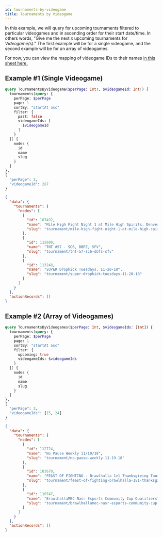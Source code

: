 ```yaml
---
id: tournaments-by-videogame
title: Tournaments by Videogame
---
```


In this example, we will query for upcoming tournaments filtered to particular videogames and in ascending order for their start date/time.
In others words, "Give me the next *x* upcoming tournaments for *Videogame(s)*."
The first example will be for a single videogame,
and the second example will be for an array of videogames.

For now, you can view the mapping of videogame IDs to their names <a href="https://docs.google.com/spreadsheets/d/1Iq-gueeLYeoVbf1oxVzh5942rX9RG8E6Wxn-yhSbvbQ/edit?usp=sharing" target="_blank">in this sheet here.</a>

## Example #1 (Single Videogame)

<!--DOCUSAURUS_CODE_TABS-->
<!--Request-->

```graphql
query TournamentsByVideogame($perPage: Int!, $videogameId: Int!) {
  tournaments(query: {
    perPage: $perPage
    page: 1
    sortBy: "startAt asc"
    filter: {
      past: false
      videogameIds: [
        $videogameId
      ]
    }
  }) {
    nodes {
      id
      name
      slug
    }
  }
},
{
  "perPage": 3,
  "videogameId": 287
}
```

<!--Response-->

```json
{
  "data": {
    "tournaments": {
      "nodes": [
        {
          "id": 107492,
          "name": "Mile High Fight Night 1 at Mile High Spirits, Denver",
          "slug": "tournament/mile-high-fight-night-1-at-mile-high-spirits-denver"
        },
        {
          "id": 112600,
          "name": "TNT #57 - SC6, DBFZ, SFV",
          "slug": "tournament/tnt-57-sc6-dbfz-sfv"
        },
        {
          "id": 113248,
          "name": "SUPER Dropkick Tuesdays, 11-20-18",
          "slug": "tournament/super-dropkick-tuesdays-11-20-18"
        }
      ]
    }
  },
  "actionRecords": []
}
```

<!--END_DOCUSAURUS_CODE_TABS-->

## Example #2 (Array of Videogames)

<!--DOCUSAURUS_CODE_TABS-->
<!--Request-->

```graphql
query TournamentsByVideogames($perPage: Int, $videogameIds: [Int]) {
  tournaments(query: {
    perPage: $perPage
    page: 1
    sortBy: "startAt asc"
    filter: {
      upcoming: true
      videogameIds: $videogameIds
    }
  }) {
    nodes {
      id
      name
      slug
    }
  }
},
{
  "perPage": 3,
  "videogameIds": [15, 24]
}
```

<!--Response-->

```json
{
  "data": {
    "tournaments": {
      "nodes": [
        {
          "id": 112724,
          "name": "No Pause Weekly 11/19/18",
          "slug": "tournament/no-pause-weekly-11-19-18"
        },
        {
          "id": 103670,
          "name": "FEAST OF FIGHTING - Brawlhalla 1v1 Thanksgiving Tourney!",
          "slug": "tournament/feast-of-fighting-brawlhalla-1v1-thanksgiving-tourney"
        },
        {
          "id": 110747,
          "name": "BrawlhallaMEC Nasr Esports Community Cup Qualifiers",
          "slug": "tournament/brawlhallamec-nasr-esports-community-cup-qualifiers"
        }
      ]
    }
  },
  "actionRecords": []
}
```

<!--END_DOCUSAURUS_CODE_TABS-->
